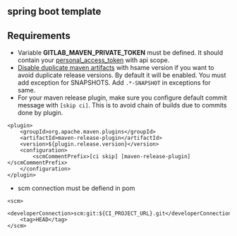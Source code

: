 ## spring boot template

## Requirements
* Variable **GITLAB_MAVEN_PRIVATE_TOKEN** must be defined. It should contain your [personal_access_token](https://docs.gitlab.com/ee/user/profile/personal_access_tokens.html) with api scope.
* [Disable duplicate maven artifacts](https://docs.gitlab.com/ee/user/packages/maven_repository/index.html#do-not-allow-duplicate-maven-packages) with hsame version if you want to avoid duplicate release versions. By default it will be enabled. You must add exception for SNAPSHOTS. Add `.*-SNAPSHOT` in exceptions for same.
* For your maven release plugin, make sure you configure default commit message with `[skip ci]`. This is to avoid chain of builds due to commits done by plugin.
```
<plugin>
    <groupId>org.apache.maven.plugins</groupId>
    <artifactId>maven-release-plugin</artifactId>
    <version>${plugin.release.version}</version>
    <configuration>
        <scmCommentPrefix>[ci skip] [maven-release-plugin]</scmCommentPrefix>
    </configuration>
</plugin>
```
* scm connection must be defiend in pom
```
<scm>
    <developerConnection>scm:git:${CI_PROJECT_URL}.git</developerConnection>
    <tag>HEAD</tag>
</scm>
```
